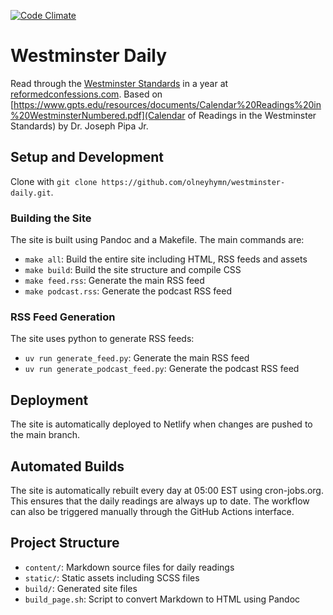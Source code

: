 [![Code Climate](https://codeclimate.com/github/olneyhymn/westminster-daily/badges/gpa.svg)](https://codeclimate.com/github/olneyhymn/westminster-daily)

# Westminster Daily

Read through the [Westminster Standards](https://en.wikipedia.org/wiki/Westminster_Standards) in a year at [reformedconfessions.com](http://www.reformedconfessions.com). Based on [https://www.gpts.edu/resources/documents/Calendar%20Readings%20in%20WestminsterNumbered.pdf](Calendar of Readings in the Westminster Standards) by Dr. Joseph Pipa Jr.

## Setup and Development

Clone with `git clone https://github.com/olneyhymn/westminster-daily.git`.

### Building the Site

The site is built using Pandoc and a Makefile. The main commands are:

* `make all`: Build the entire site including HTML, RSS feeds and assets
* `make build`: Build the site structure and compile CSS
* `make feed.rss`: Generate the main RSS feed
* `make podcast.rss`: Generate the podcast RSS feed

### RSS Feed Generation

The site uses python to generate RSS feeds:

* `uv run generate_feed.py`: Generate the main RSS feed
* `uv run generate_podcast_feed.py`: Generate the podcast RSS feed

## Deployment

The site is automatically deployed to Netlify when changes are pushed to the main branch.

## Automated Builds

The site is automatically rebuilt every day at 05:00 EST using cron-jobs.org. This ensures that the daily readings are always up to date. The workflow can also be triggered manually through the GitHub Actions interface.

## Project Structure

* `content/`: Markdown source files for daily readings
* `static/`: Static assets including SCSS files
* `build/`: Generated site files
* `build_page.sh`: Script to convert Markdown to HTML using Pandoc
